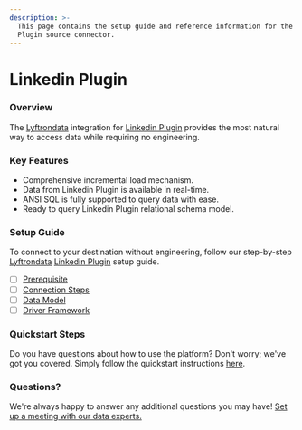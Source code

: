```yaml
---
description: >-
  This page contains the setup guide and reference information for the Linkedin
  Plugin source connector.
---
```


# Linkedin Plugin

### Overview

The [Lyftrondata](https://www.lyftrondata.com/) integration for [Linkedin Plugin](None/) provides the most natural way to access data while requiring no engineering.

### Key Features

* Comprehensive incremental load mechanism.
* Data from Linkedin Plugin is available in real-time.
* ANSI SQL is fully supported to query data with ease.
* Ready to query Linkedin Plugin relational schema model.

### Setup Guide

To connect to your destination without engineering, follow our step-by-step [Lyftrondata](https://www.lyftrondata.com/) [Linkedin Plugin](None/) setup guide.

* [ ] [Prerequisite](prerequisite.md)
* [ ] [Connection Steps](connection-steps.md)
* [ ] [Data Model](data-model/erd.md)
* [ ] [Driver Framework](driver-framework/)

### Quickstart Steps

Do you have questions about how to use the platform? Don't worry; we've got you covered. Simply follow the quickstart instructions [here](../../).

### Questions? <a href="#questions" id="questions"></a>

We're always happy to answer any additional questions you may have! [Set up a meeting with our data experts.](https://www.lyftrondata.com/book-a-meeting/)
